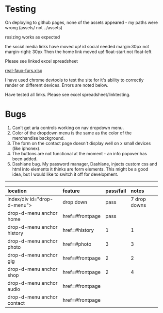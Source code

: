 Testing
=
On deploying to github pages, none of the assets appeared - my paths were wrong (assets/ not ../assets)

resizing works as expected

the social media links have moved up!  id social needed margin:30px not margin-right: 30px
Then the home link moved up! float-start not float-left

Please see linked excel spreadsheet

[real-faux-furs.xlsx](https://github.com/joffy69/band-milestone/blob/master/assets//test-assets/real-faux-furs.xlsx)
 
I have used chrome devtools to test the site for it's ability to correctly render on different devices. Errors are noted below.

Have tested all links. Please see excel spreadsheet/linktesting.

Bugs
===
1. Can't get aria controls working on nav dropdown menu.
2. Color of the dropdown menu is the same as the color of the merchandise background.
3. The form on the contact page doesn't display well on x small devices (like iphonex).
4. The buttons are not functional at the moment - an info popover has been added.
5. Dashlane bug. My password manager, Dashlane, injects custom css and html into elements it thinks are form elements. This might be a good idea, but I would like to switch it off for development.
---

|   location                |   feature      |   pass/fail     |   notes    |
|:--------------------------|:---------------|:----------------|:-----------|
|index/div id="drop-d-menu">|drop down       |pass             |7 drop downs|
|drop-d-menu anchor home    |href=#frontpage |pass             |            |
|drop-d-menu anchor history |href=#history   |1                |1          |
|drop-d-menu anchor photo   |href=#photo     |3                |3          |
|drop-d-menu anchor gig     |href=#frontpage |2                |2          |
|drop-d-menu anchor shop    |href=#frontpage |2                |4          |
|drop-d-menu anchor audio   |href=#frontpage
|drop-d-menu anchor contact |href=#frontpage